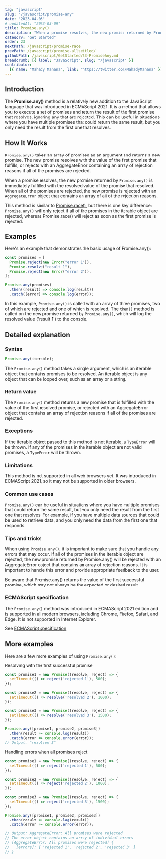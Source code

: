 ```yaml
---
tag: "javascript"
slug: "/javascript/promise-any"
date: "2023-04-03"
# updatedAt: "2023-03-09"
title: Promise.any()
description: "When a promise resolves, the new promise returned by Promise.any() in JavaScript is immediately fulfilled with the resolved value of the promise that resolved. When all of the promises are rejected, the new promise is rejected with an AggregateError object that contains an array of all of the rejection reasons."
category: "Get Started"
order: 23
nextPath: /javascript/promise-race
prevPath: /javascript/promise-allsettled/
githubPath: /javascript/GetStarted/23-PromiseAny.md
breadcrumb: [{ label: "JavaScript", slug: "/javascript" }]
contributor:
  [{ name: "Mahady Manana", link: "https://twitter.com/MahadyManana" }]
---
```


## Introduction

The **Promise.any()** method is a relatively new addition to the JavaScript language that was introduced in ECMAScript 2021. It is a method that allows you to execute a set of promises and return the result of the first promise that resolves, ignoring any that are rejected. This can be useful in situations where you have multiple promises that could return the same result, but you only need the result from the first one that resolves.

## How It Works

`Promise.any()` takes an array of promises as an argument and returns a new promise. The new promise resolves with the value of the first promise that fulfills, or rejects with an AggregateError containing an array of rejection reasons if all of the promises are rejected.

When a promise resolves, the new promise returned by `Promise.any()` is immediately fulfilled with the resolved value of the promise that resolved. When all of the promises are rejected, the new promise is rejected with an `AggregateError` object that contains an array of all of the rejection reasons.

This method is similar to [Promise.race()](/javascript/promise-any/), but there is one key difference: `Promise.any()` will only reject if all of the promises in the iterable object are rejected, whereas Promise.race() will reject as soon as the first promise is rejected.

## Examples

Here's an example that demonstrates the basic usage of Promise.any():

```js
const promises = [
  Promise.reject(new Error("error 1")),
  Promise.resolve("result 1"),
  Promise.reject(new Error("error 2")),
];

Promise.any(promises)
  .then((result) => console.log(result))
  .catch((error) => console.log(error));
```

In this example, `Promise.any()` is called with an array of three promises, two of which are rejected and one of which is resolved. The `then()` method is called on the new promise returned by `Promise.any()`, which will log the resolved value ('result 1') to the console.

## Detailed explanation

### Syntax

```js
Promise.any(iterable);
```

The `Promise.any()` method takes a single argument, which is an iterable object that contains promises to be resolved. An iterable object is any object that can be looped over, such as an array or a string.

### Return value

The `Promise.any()` method returns a new promise that is fulfilled with the value of the first resolved promise, or rejected with an AggregateError object that contains an array of rejection reasons if all of the promises are rejected.

### Exceptions

If the iterable object passed to this method is not iterable, a `TypeError` will be thrown. If any of the promises in the iterable object are not valid promises, a `TypeError` will be thrown.

### Limitations

This method is not supported in all web browsers yet. It was introduced in ECMAScript 2021, so it may not be supported in older browsers.

### Common use cases

`Promise.any()` can be useful in situations where you have multiple promises that could return the same result, but you only need the result from the first one that resolves. For example, if you have multiple data sources that could be used to retrieve data, and you only need the data from the first one that responds.

### Tips and tricks

When using `Promise.any()`, it is important to make sure that you handle any errors that may occur. If all of the promises in the iterable object are rejected, the new promise returned by Promise.any() will be rejected with an AggregateError object that contains an array of rejection reasons. It is important to handle this error and provide appropriate feedback to the user.

Be aware that Promise.any() returns the value of the first successful promise, which may not always be the expected or desired result.

### ECMAScript specification

The `Promise.any()` method was introduced in ECMAScript 2021 edition and is supported in all modern browsers, including Chrome, Firefox, Safari, and Edge. It is not supported in Internet Explorer.

See <a href="https://tc39.es/ecma262/multipage/control-abstraction-objects.html#sec-promise.any" target="_blank" rel="noopener noreferrer">ECMAScript specification</a>


## More examples


Here are a few more examples of using `Promise.any()`:


Resolving with the first successful promise

```js
const promise1 = new Promise((resolve, reject) => {
  setTimeout(() => reject('rejected 1'), 500);
});

const promise2 = new Promise((resolve, reject) => {
  setTimeout(() => resolve('resolved 2'), 1000);
});

const promise3 = new Promise((resolve, reject) => {
  setTimeout(() => resolve('resolved 3'), 1500);
});

Promise.any([promise1, promise2, promise3])
  .then(result => console.log(result))
  .catch(error => console.error(error));
// Output: "resolved 2"
```

Handling errors when all promises reject

```js
const promise1 = new Promise((resolve, reject) => {
  setTimeout(() => reject('rejected 1'), 500);
});

const promise2 = new Promise((resolve, reject) => {
  setTimeout(() => reject('rejected 2'), 1000);
});

const promise3 = new Promise((resolve, reject) => {
  setTimeout(() => reject('rejected 3'), 1500);
});

Promise.any([promise1, promise2, promise3])
  .then(result => console.log(result))
  .catch(error => console.error(error));

// Output: AggregateError: All promises were rejected
// The error object contains an array of individual errors
// [AggregateError: All promises were rejected] {
//   [errors]: [ 'rejected 1', 'rejected 2', 'rejected 3' ]
// }

```
